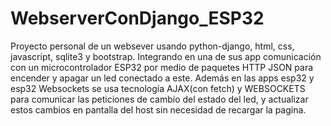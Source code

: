 # WebserverConDjango_ESP32
Proyecto personal de un websever usando python-django, html, css, javascript, sqlite3 y bootstrap. Integrando en una de sus app comunicación con un microcontrolador ESP32 por medio de paquetes HTTP JSON para encender y apagar un led conectado a este. Además en las apps esp32  y esp32 Websockets se usa tecnología AJAX(con fetch) y WEBSOCKETS para comunicar las peticiones de cambio del estado del led, y actualizar estos cambios en pantalla del host sin necesidad de recargar la pagina.
